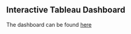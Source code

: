 ## Interactive Tableau Dashboard

The dashboard can be found [here](https://public.tableau.com/profile/lauren.busalacchi#!/vizhome/AustralianBushfireSentimentAnalysis/Dashboard1)